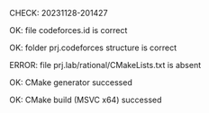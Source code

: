 CHECK: 20231128-201427
OK: file codeforces.id is correct
OK: folder prj.codeforces structure is correct
ERROR: file prj.lab/rational/CMakeLists.txt is absent
OK: CMake generator successed
OK: CMake build (MSVC x64) successed
